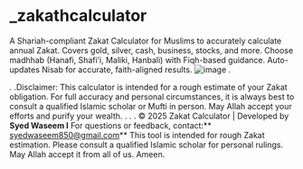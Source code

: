 # _zakathcalculator
A Shariah-compliant Zakat Calculator for Muslims to accurately calculate annual Zakat. Covers gold, silver, cash, business, stocks, and more. Choose madhhab (Hanafi, Shafi’i, Maliki, Hanbali) with Fiqh-based guidance. Auto-updates Nisab for accurate, faith-aligned results.
![image](https://github.com/user-attachments/assets/a94ad93d-14e5-4e5f-afb4-0aabf9b96929)
.

.
.Disclaimer:
This calculator is intended for a rough estimate of your Zakat obligation. For full accuracy and personal circumstances, it is always best to consult a qualified Islamic scholar or Mufti in person. May Allah accept your efforts and purify your wealth.
.
.
.
© 2025 Zakat Calculator | Developed by **Syed Waseem I**
For questions or feedback, contact:** syedwaseem850@gmail.com**
This tool is intended for rough Zakat estimation. Please consult a qualified Islamic scholar for personal rulings. May Allah accept it from all of us. Ameen.
